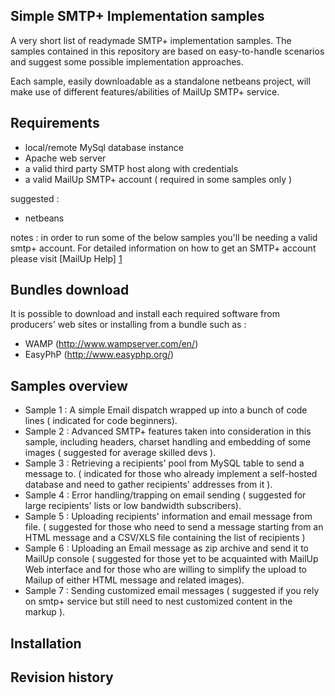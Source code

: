 Simple SMTP+ Implementation samples
------------------------
A very short list of readymade SMTP+ implementation samples.
The samples contained in this repository are based on easy-to-handle scenarios and suggest some possible implementation approaches.

Each sample, easily downloadable as a standalone netbeans project, will make use of different features/abilities of MailUp SMTP+ service.

Requirements
------------------------
* local/remote MySql database instance
* Apache web server
* a valid third party SMTP host along with credentials 
* a valid MailUp SMTP+ account ( required in some samples only )

suggested :
* netbeans

notes : in order to run some of the below samples you'll be needing a valid smtp+ account. For detailed information on how to get an SMTP+ account please visit [MailUp Help] [1] 

  [1]: http://help.mailup.com/display/MUG/SMTP+Settings        "MailUp Help"
  
Bundles download
------------------------
It is possible to download and install each required software from producers' web sites or installing from a bundle such as :

* WAMP (http://www.wampserver.com/en/)
* EasyPhP (http://www.easyphp.org/)  


Samples overview 
------------------------
* Sample 1  : A simple Email dispatch wrapped up into a bunch of code lines ( indicated for code beginners). 
* Sample 2  : Advanced SMTP+ features taken into consideration in this sample, including headers, charset handling and embedding of some images ( suggested for average skilled devs ).
* Sample 3  : Retrieving a recipients' pool from MySQL table to send a message to. ( indicated for those who already implement a self-hosted database and need to gather recipients' addresses from it ).
* Sample 4  : Error handling/trapping on email sending ( suggested for large recipients' lists or low bandwidth subscribers).
* Sample 5  : Uploading recipients' information and email message from file. ( suggested for those who need to send a message starting from an HTML message and a CSV/XLS file containing the list of recipients  )
* Sample 6  : Uploading an Email message as zip archive and send it to MailUp console ( suggested for those yet to be acquainted with MailUp Web interface and for those who are willing to simplify the upload to Mailup of either HTML message and related images).
* Sample 7  : Sending customized email messages ( suggested if you rely on smtp+ service but still need to nest customized content in the markup ).


Installation
------------------------



Revision history
------------------------



